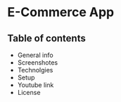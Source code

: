 # E-Commerce App
## Table of contents
- General info
- Screenshotes
- Technolgies
- Setup
- Youtube link
- License
